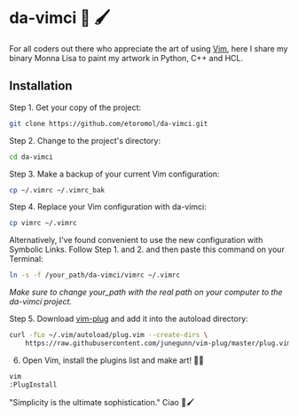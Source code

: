 # da-vimci 🎨 🖌

For all coders out there who appreciate the art of using 
[Vim](https://www.vim.org), here I share my binary Monna Lisa to paint 
my artwork in Python, C++ and HCL. 

## Installation

Step 1. Get your copy of the project:
```bash
git clone https://github.com/etoromol/da-vimci.git
```

Step 2. Change to the project's directory:
```bash
cd da-vimci
```

Step 3. Make a backup of your current Vim configuration:
```bash
cp ~/.vimrc ~/.vimrc_bak
```

Step 4. Replace your Vim configuration with da-vimci:
```bash
cp vimrc ~/.vimrc
```

Alternatively, I've found convenient to use the new configuration with 
Symbolic Links. Follow Step 1. and 2. and then paste this command on
your Terminal:
```bash
ln -s -f /your_path/da-vimci/vimrc ~/.vimrc
```

*Make sure to change your_path with the real path on your computer to 
the da-vimci project.* 

Step 5. Download [vim-plug](https://github.com/junegunn/vim-plug) and 
add it into the autoload directory: 
```bash
curl -fLo ~/.vim/autoload/plug.vim --create-dirs \
    https://raw.githubusercontent.com/junegunn/vim-plug/master/plug.vim
```

6. Open Vim, install the plugins list and make art! 👨‍🎨
```bash
vim
:PlugInstall
```

"Simplicity is the ultimate sophistication." Ciao 🎨🖌 
